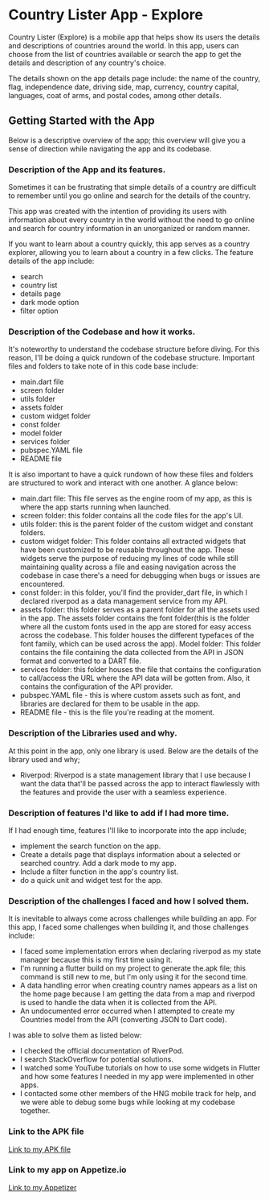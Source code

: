 # Country Lister App - Explore
Country Lister (Explore) is a mobile app that helps show its users the details and descriptions of countries around the world.
In this app, users can choose from the list of countries available or search the app to get the details and description of any country's choice.

The details shown on the app details page include: the name of the country, flag, independence date, driving side, map, currency, country capital, languages, coat of arms, and postal codes, among other details.


## Getting Started with the App
Below is a descriptive overview of the app; this overview will give you a sense of direction while navigating the app and its codebase.


### Description of the App and its features.
Sometimes it can be frustrating that simple details of a country are difficult to remember until you go online and search for the details of the country.

This app was created with the intention of providing its users with information about every country in the world without the need to go online and search for country information in an unorganized or random manner.

If you want to learn about a country quickly, this app serves as a country explorer, allowing you to learn about a country in a few clicks. The feature details of the app include:
- search
- country list
- details page
- dark mode option
- filter option


### Description of the Codebase and how it works.
It's noteworthy to understand the codebase structure before diving. For this reason, I'll be doing a quick rundown of the codebase structure. Important files and folders to take note of in this code base include:
- main.dart file
- screen folder
- utils folder
- assets folder
- custom widget folder
- const folder
- model folder
- services folder
- pubspec.YAML file
- README file

It is also important to have a quick rundown of how these files and folders are structured to work and interact with one another.
A glance below:
- main.dart file: This file serves as the engine room of my app, as this is where the app starts running when launched.
- screen folder: this folder contains all the code files for the app's UI.
- utils folder: this is the parent folder of the custom widget and constant folders.
- custom widget folder: This folder contains all extracted widgets that have been customized to be reusable throughout the app. These widgets serve the purpose of reducing my lines of code while still maintaining quality across a file and easing navigation across the codebase in case there's a need for debugging when bugs or issues are encountered.
- const folder: in this folder, you'll find the provider_dart file, in which I declared riverpod as a data management service from my API.
- assets folder: this folder serves as a parent folder for all the assets used in the app. The assets folder contains the font folder(this is the folder where all the custom fonts used in the app are stored for easy access across the codebase. This folder houses the different typefaces of the font family, which can be used across the app).
  Model folder: This folder contains the file containing the data collected from the API in JSON format and converted to a DART file.
- services folder: this folder houses the file that contains the configuration to call/access the URL where the API data will be gotten from. Also, it contains the configuration of the API provider.
- pubspec.YAML file - this is where custom assets such as font, and libraries are declared for them to be usable in the app.
- README file - this is the file you're reading at the moment.


### Description of the Libraries used and why.
At this point in the app, only one library is used. Below are the details of the library used and why;
- Riverpod: Riverpod is a state management library that I use because I want the data that'll be passed across the app to interact flawlessly with the features and provide the user with a seamless experience.


### Description of features I'd like to add if I had more time.
If I had enough time, features I'll like to incorporate into the app include;
- implement the search function on the app.
- Create a details page that displays information about a selected or searched country.
  Add a dark mode to my app.
- Include a filter function in the app's country list.
- do a quick unit and widget test for the app.


### Description of the challenges I faced and how I solved them.
It is inevitable to always come across challenges while building an app. For this app, I faced some challenges when building it, and those challenges include:
- I faced some implementation errors when declaring riverpod as my state manager because this is my first time using it.
- I'm running a flutter build on my project to generate the.apk file; this command is still new to me, but I'm only using it for the second time.
- A data handling error when creating country names appears as a list on the home page because I am getting the data from a map and riverpod is used to handle the data when it is collected from the API.
- An undocumented error occurred when I attempted to create my Countries model from the API (converting JSON to Dart code).


I was able to solve them as listed below:
- I checked the official documentation of RiverPod.
- I search StackOverflow for potential solutions.
- I watched some YouTube tutorials on how to use some widgets in Flutter and how some features I needed in my app were implemented in other apps.
- I contacted some other members of the HNG mobile track for help, and we were able to debug some bugs while looking at my codebase together.


### Link to the APK file
[Link to my APK file]()


### Link to my app on Appetize.io
[Link to my Appetizer](https://www.example.com)


